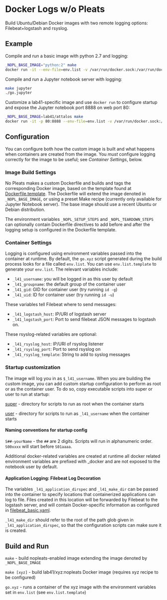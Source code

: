 # Docker Logs w/o Pleats

Build Ubuntu/Debian Docker images with two remote logging options: Filebeat+logstash and rsyslog. 

Example
-------

Compile and run a basic image with python 2.7 and logging:

```sh
_NOPL_BASE_IMAGE="python:2" make
docker run -it --env-file=env.list -v /var/run/docker.sock:/var/run/docker.sock tmpimage
```

Compile and run a Jupyter notebook server with logging:
```sh
make jupyter
./go.jupyter
```

Customize a lab41-specific image and use `docker run` to configure startup and expose the Jupyter 
notebook port 8888 on web port 80:
```sh
_NOPL_BASE_IMAGE=lab41/attalos make
docker run -it -p 80:8888 --env-file=env.list -v /var/run/docker.sock:/var/run/docker.sock lab41/lab41-attalos:nopleats
```

Configuration
-------------

You can configure both how the custom image is built and what happens when containers are
created from the image. You *must* configure logging correctly for the image to be useful;
see *Container Settings*, below.

### Image Build Settings

No Pleats makes a custom Dockerfile and builds and tags the corresponding Docker image, based on the template found at [Dockerfile.template](Dockerfile.template). 
The Dockerfile will extend the image denoted in `_NOPL_BASE_IMAGE`, or using a preset Make recipe (currently only available for Jupyter Notebook server).
The base image should use a recent Ubuntu or Debian distribution.

The environment variables `_NOPL_SETUP_STEPS` and `_NOPL_TEARDOWN_STEPS` can optionally contain Dockerfile directives to add before and after the logging setup is configured in the Dockerfile template.

### Container Settings

Logging is configured using environment variables passed into the container at runtime. By default,
the `go.xyz` script generated during the build process looks for a file called `env.list`. You can use
`env.list.template` to generate your `env.list`. The relevant variables include:

* `_l41_username`: you will be logged in as this user by default
* `_l41_groupname`: the default group of the container user
* `_l41_gid`: GID for container user (try running `id -g`)
* `_l41_uid`: ID for container user (try running `id -u`)

These variables tell Filebeat where to send messages:
* `_l41_logstash_host`: IP/URI of logstash server
* `_l41_logstash_port`: Port to send filebeat JSON messages to logstash on.

These rsyslog-related variables are optional:
* `_l41_rsyslog_host`: IP/URI of rsyslog listener
* `_l41_rsyslog_port`: Port to send rsyslog on
* `_l41_rsyslog_template`: String to add to syslog messages

### Startup customization

The image will log you in as `$_l41_username`. When you are building the custom image,
you can add custom startup configuration to perform as root or as the container user.
To do so, copy executable scripts into super or user to run at startup:

[super](super) - directory for scripts to run as root when the container starts

[user](user) - directory for scripts to run as `_l41_username` when the container starts

#### Naming conventions for startup config

`S##-yourName` - the `##` are 2 digits. Scripts will run in alphanumeric order.
`S00xxxx` will start before `S01aaaa`.

Additional docker-related variables are created at runtime
all docker related environment variables are prefixed with \_docker
and are not exposed to the notebook user by default.

#### Application Logging: Filebeat Log Decoration

The variables `_l41_application_dirspec` and `_l41_make_dir` can be passed into the container to specify 
locations that containerized applications can log to file. Files created in this location will be forwarded
by Filebeat to the logstash server,
and will contain Docker-specific information as configured in [filebeat\_basic.yaml](opt/filebeat_basic.yaml).

`_l41_make_dir` should refer to the root of the path glob given in `_l41_application_dirspec`, so that the 
configuration scripts can make sure it is created.

Build and Run
-------------

`make` - build nopleats-enabled image extending the image denoted by `_NOPL_BASE_IMAGE`

`make [xyz]` - build lab41/xyz:nopleats Docker image (requires xyz recipe to be configured)

`go.xyz` - runs a container of the xyz image with the environment variables set in `env.list` (see `env.list.template`)

